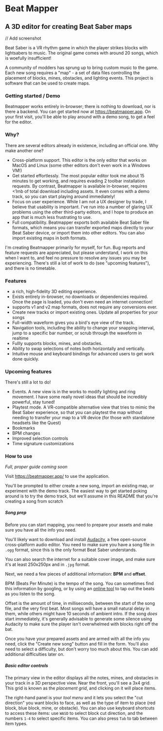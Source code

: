 # Beat Mapper

## A 3D editor for creating Beat Saber maps

// Add screenshot

Beat Saber is a VR rhythm game in which the player strikes blocks with lightsabers to music. The original game comes with around 20 songs, which is woefully insufficient!

A community of modders has sprung up to bring custom music to the game. Each new song requires a "map" - a set of data files controlling the placement of blocks, mines, obstacles, and lighting events. This project is software that can be used to create maps.

### Getting started / Demo

Beatmapper works entirely in-browser; there is nothing to download, nor is there a backend. You can get started now at https://beatmapper.app. On your first visit, you'll be able to play around with a demo song, to get a feel for the editor.

### Why?

There are several editors already in existence, including an official one. Why make another one?

- Cross-platform support. This editor is the only editor that works on MacOS and Linux (some other editors don't even work in a Windows VM!)
- Get started effortlessly. The most popular editor took me about 15 minutes to get working, and requires evading 2 toolbar installation requests. By contrast, Beatmapper is available in-browser, requires <1mb of total download including assets. It even comes with a demo track, so you can start playing around immediately!
- Focus on user experience. While I am not a UX designer by trade, I believe that usability is important. I've run into a number of glaring UX problems using the other third-party editors, and I hope to produce an app that is much less frustrating to use.
- Full compatibility. Beatmapper exports both available Beat Saber file formats, which means you can transfer exported maps directly to your Beat Saber device, or import them into other editors. You can also import existing maps in both formats.

I'm creating Beatmapper primarily for myself, for fun. Bug reports and feature requests are appreciated, but please understand, I work on this when I want to, and feel no pressure to resolve any issues you may be experiencing. There's still a lot of work to do (see "upcoming features"), and there is no timetable.

### Features

- a rich, high-fidelity 3D editing experience.
- Exists entirely in-browser, no downloads or dependencies required. Once the page is loaded, you don't even need an internet connection!
- supports v1 and v2 map formats, does not require any conversions ever.
- Create new tracks or import existing ones. Update all properties for your songs
- Full-width waveform gives you a bird's eye view of the track.
- Navigation tools, including the ability to change your snapping interval, jump to a specific bar number, or scrub through the waveform in realtime
- Fullly supports blocks, mines, and obstacles.
- Ability to swap selections of notes both horizontally and vertically.
- Intuitive mouse and keyboard bindings for advanced users to get work done quickly.

### Upcoming features

There's still a lot to do!

- Events. A new view is in the works to modify lighting and ring movement. I have some really novel ideas that should be incredibly powerful, stay tuned!
- Playtest mode. A VR-compatible alternative view that tries to mimic the Beat Saber experience, so that you can playtest the map without needing to transfer your map to a VR device (for those with standalone headsets like the Quest)
- Bookmarks
- BPM changes
- Improved selection controls
- Time signature customizations

### How to use

_Full, proper guide coming soon_

Visit https://beatmapper.app/ to use the application.

You'll be prompted to either create a new song, import an existing map, or experiment with the demo track. The easiest way to get started poking around is to try the demo track, but we'll assume in this README that you're creating a song from scratch

##### Song prep

Before you can start mapping, you need to prepare your assets and make sure you have all the info you need.

You'll likely want to download and install [Audacity](https://www.audacityteam.org/), a free open-source cross-platform audio editor. You need to make sure you have a song file in `.ogg` format, since this is the only format Beat Saber understands.

You can also search the internet for a suitable cover image, and make sure it's at least 250x250px and in `.jpg` format.

Next, we need a few pieces of additional information: **BPM** and **offset**.

BPM (Beats Per Minute) is the tempo of the song. You can sometimes find this information by googling, or by using an [online tool](http://www.beatsperminuteonline.com/) to tap out the beats as you listen to the song.

Offset is the amount of time, in milliseconds, between the start of the song file, and the very first beat. Most songs will have a small natural delay in them, while others might have 10 seconds of ambient intro. If the song _does_ start immediately, it's generally advisable to generate some silence using Audacity to make sure the player isn't overwhelmed with blocks right off the bat.

Once you have your prepared assets and are armed with all the info you need, click the "Create new song" button and fill in the form. You'll also need to select a difficulty, but don't worry too much about this. You can add additional difficulties later on.

##### Basic editor controls

The primary view in the editor displays all the notes, mines, and obstacles in your track in a 3D perspective view. Near the front, you'll see a 3x4 grid. This grid is known as the _placement grid_, and clicking on it will place items.

The right-hand panel is your _tool menu_ and it lets you select the "cut direction" you want blocks to face, as well as the type of item to place (red block, blue block, mine, or obstacle). You can also use keyboard shortcuts to access these items: use `WASD` to select block cut direction, and the numbers `1-4` to select specific items. You can also press `Tab` to tab between item types.
